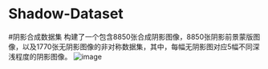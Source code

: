 # Shadow-Dataset
#阴影合成数据集
构建了一个包含8850张合成阴影图像，8850张阴影前景蒙版图像，以及1770张无阴影图像的非对称数据集，其中，每幅无阴影图对应5幅不同深浅程度的阴影图像。
![image](https://user-images.githubusercontent.com/130221439/230717597-a09e9ced-b16f-4a06-9ac6-30b8fc7c00bd.png)
